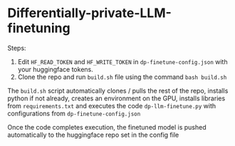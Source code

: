 # Differentially-private-LLM-finetuning

Steps:

1. Edit `HF_READ_TOKEN` and `HF_WRITE_TOKEN` in `dp-finetune-config.json` with your huggingface tokens.
2. Clone the repo and run `build.sh` file using the command `bash build.sh`

The `build.sh` script automatically clones / pulls the rest of the repo, installs python if not already, creates an environment on the GPU, installs libraries from `requirements.txt` and executes the code `dp-llm-finetune.py` with configurations from `dp-finetune-config.json`

Once the code completes execution, the finetuned model is pushed automatically to the huggingface repo set in the config file
